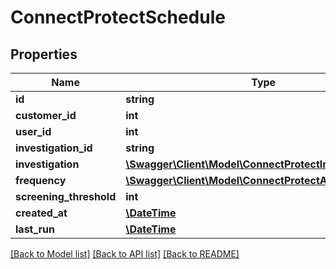 # ConnectProtectSchedule

## Properties
Name | Type | Description | Notes
------------ | ------------- | ------------- | -------------
**id** | **string** |  | 
**customer_id** | **int** |  | 
**user_id** | **int** |  | 
**investigation_id** | **string** |  | 
**investigation** | [**\Swagger\Client\Model\ConnectProtectInvestigation**](ConnectProtectInvestigation.md) |  | 
**frequency** | [**\Swagger\Client\Model\ConnectProtectAlertsFrequency**](ConnectProtectAlertsFrequency.md) |  | 
**screening_threshold** | **int** |  | 
**created_at** | [**\DateTime**](\DateTime.md) |  | 
**last_run** | [**\DateTime**](\DateTime.md) |  | [optional] 

[[Back to Model list]](../../README.md#documentation-for-models) [[Back to API list]](../../README.md#documentation-for-api-endpoints) [[Back to README]](../../README.md)

